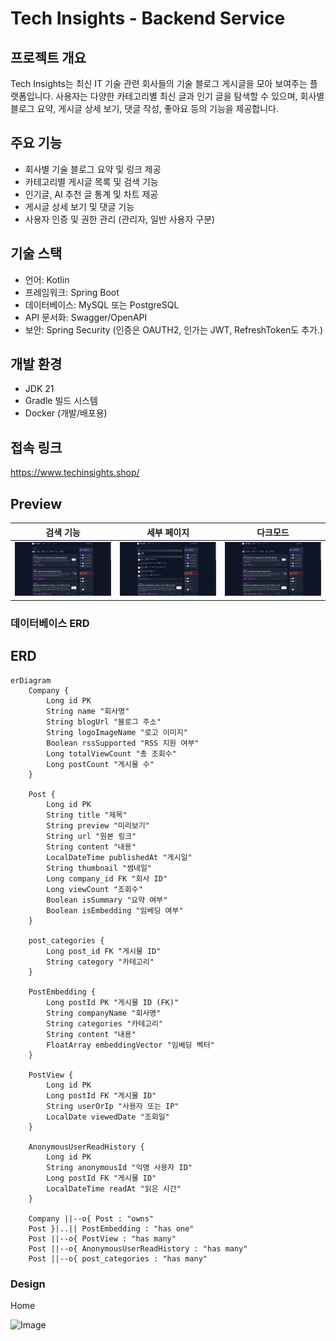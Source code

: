 # Tech Insights - Backend Service

## 프로젝트 개요

Tech Insights는 최신 IT 기술 관련 회사들의 기술 블로그 게시글을 모아 보여주는 플랫폼입니다. 사용자는 다양한 카테고리별 최신 글과 인기 글을 탐색할 수 있으며, 회사별 블로그 요약, 게시글 상세 보기, 댓글 작성, 좋아요 등의 기능을 제공합니다.

## 주요 기능

- 회사별 기술 블로그 요약 및 링크 제공
- 카테고리별 게시글 목록 및 검색 기능
- 인기글, AI 추천 글 통계 및 차트 제공
- 게시글 상세 보기 및 댓글 기능
- 사용자 인증 및 권한 관리 (관리자, 일반 사용자 구분)

## 기술 스택

- 언어: Kotlin
- 프레임워크: Spring Boot
- 데이터베이스: MySQL 또는 PostgreSQL
- API 문서화: Swagger/OpenAPI
- 보안: Spring Security (인증은 OAUTH2, 인가는 JWT, RefreshToken도 추가.)

## 개발 환경

- JDK 21
- Gradle 빌드 시스템
- Docker (개발/배포용)

## 접속 링크

https://www.techinsights.shop/

## Preview

| 검색 기능                                                            | 세부 페이지                                                                | 다크모드                                                              |
|------------------------------------------------------------------|-----------------------------------------------------------------------|-------------------------------------------------------------------|
| <img src="./img/gif/Search_Test.gif" alt="검색 기능 데모" width="300"> | <img src="./img/gif/DetailView_Test.gif" alt="세부 페이지 데모" width="300"> | <img src="./img/gif/DarkMode_Test.gif" alt="다크모드 데모" width="300"> |

### 데이터베이스 ERD

## ERD
```mermaid
erDiagram
    Company {
        Long id PK
        String name "회사명"
        String blogUrl "블로그 주소"
        String logoImageName "로고 이미지"
        Boolean rssSupported "RSS 지원 여부"
        Long totalViewCount "총 조회수"
        Long postCount "게시물 수"
    }

    Post {
        Long id PK
        String title "제목"
        String preview "미리보기"
        String url "원본 링크"
        String content "내용"
        LocalDateTime publishedAt "게시일"
        String thumbnail "썸네일"
        Long company_id FK "회사 ID"
        Long viewCount "조회수"
        Boolean isSummary "요약 여부"
        Boolean isEmbedding "임베딩 여부"
    }

    post_categories {
        Long post_id FK "게시물 ID"
        String category "카테고리"
    }

    PostEmbedding {
        Long postId PK "게시물 ID (FK)"
        String companyName "회사명"
        String categories "카테고리"
        String content "내용"
        FloatArray embeddingVector "임베딩 벡터"
    }

    PostView {
        Long id PK
        Long postId FK "게시물 ID"
        String userOrIp "사용자 또는 IP"
        LocalDate viewedDate "조회일"
    }

    AnonymousUserReadHistory {
        Long id PK
        String anonymousId "익명 사용자 ID"
        Long postId FK "게시물 ID"
        LocalDateTime readAt "읽은 시간"
    }

    Company ||--o{ Post : "owns"
    Post }|..|| PostEmbedding : "has one"
    Post ||--o{ PostView : "has many"
    Post ||--o{ AnonymousUserReadHistory : "has many"
    Post ||--o{ post_categories : "has many"
```



### Design

Home

![Image](https://github.com/user-attachments/assets/d5533bfa-e6cb-46af-9c32-16a3d9b98aa0)

